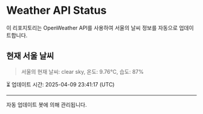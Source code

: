
# Weather API Status

이 리포지토리는 OpenWeather API를 사용하여 서울의 날씨 정보를 자동으로 업데이트합니다.

## 현재 서울 날씨
> 서울의 현재 날씨: clear sky, 온도: 9.76°C, 습도: 87%

⏳ 업데이트 시간: 2025-04-09 23:41:17 (UTC)

---
자동 업데이트 봇에 의해 관리됩니다.

